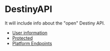 DestinyAPI
==========

It will include info about the "open" Destiny API.

* [User information](http://wiki.destinypublic.com/User-Information)
* [Protected](http://wiki.destinypublic.com/Protected-API-calls)
* [Platform Endpoints](https://github.com/SargoDarya/bungie-platform/blob/develop/endpoints.txt)